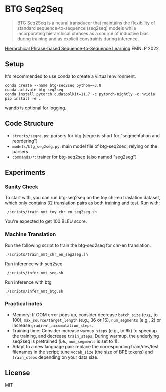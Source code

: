# BTG Seq2Seq

> BTG Seq2Seq is a neural transducer that maintains the flexibility of standard sequence-to-sequence (seq2seq) models while incorporating hierarchical phrases as a source of inductive bias during training and as explicit constraints during inference. 

[Hierarchical Phrase-based Sequence-to-Sequence Learning](https://arxiv.org/abs/2211.07906)
EMNLP 2022


## Setup

It's recommended to use conda to create a virtual environment.

    conda create --name btg-seq2seq python==3.8
    conda activate btg-seq2seq
    conda install pytorch cudatoolkit=11.7 -c pytorch-nightly -c nvidia
    pip install -e .

wandb is optional for logging.

## Code Structure

* `structs/segre.py`: parsers for btg (segre is short for "segmentation and reordering")
* `models/btg_seg2seg.py`: main model file of btg-seq2seq, relying on the parsers
* `commands/*`: trainer for btg-seq2seq (also named "seg2seg")

## Experiments

### Sanity Check 

To start with, you can run btg-seq2seq on the toy chr-en traslation dataset, which only contains 32 translation pairs as both training and test.
Run with:

```
./scripts/train_nmt_toy_chr_en_seg2seg.sh
```

You're expected to get 100 BLEU score.

### Machine Translation

Run the following script to train the btg-seq2seq for chr-en translation.

```
./scripts/train_nmt_chr_en_seg2seg.sh
```

Run inference with seq2seq

```
./scripts/infer_nmt_seq.sh
```

Run inference with btg

```
./scripts/infer_nmt_btg.sh
```

### Practical notes

* Memory: If OOM error pops up, consider decrease `batch_size` (e.g., to 100), `max_source/target_length` (e.g., 36 or 16), `num_segments` (e.g., 2) or increase `gradient_accumulation_steps`. 
* Training time: Consider increase `warmup_steps` (e.g., to 6k) to speedup the training, and decrease `train_steps`. During warmup, the underlying seq2seq is pretrained (i.e., `num_segments` is set to 1).
* Adapt to a new language pair: replace the corresponding train/dev/test filenames in the script; tune `vocab_size` (the size of BPE tokens) and `train_steps` depending on your data size. 

## License
MIT
